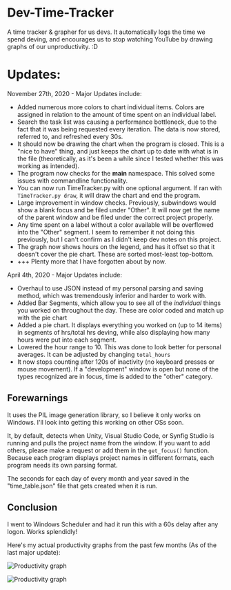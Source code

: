 # Dev-Time-Tracker
A time tracker &amp; grapher for us devs. It automatically logs the time we spend deving, and encourages us to stop watching YouTube by drawing graphs of our unproductivity. :D

# Updates:

November 27th, 2020 - Major Updates include:
- Added numerous more colors to chart individual items. Colors are assigned in relation to the amount of time spent on an individual label.
- Search the task list was causing a performance bottleneck, due to the fact that it was being requested every iteration. The data is now stored, referred to, and refreshed every 30s.
- It should now be drawing the chart when the program is closed. This is a "nice to have" thing, and just keeps the chart up to date with what is in the file (theoretically, as it's been a while since I tested whether this was working as intended).
- The program now checks for the __main__ namespace. This solved some issues with commandline functionality.
- You can now run TimeTracker.py with one optional argument. If ran with `TimeTracker.py draw`, it will draw the chart and end the program.
- Large improvement in window checks. Previously, subwindows would show a blank focus and be filed under "Other". It will now get the name of the parent window and be filed under the correct project properly.
- Any time spent on a label without a color available will be overflowed into the "Other" segment. I seem to remember it not doing this previously, but I can't confirm as I didn't keep dev notes on this project.
- The graph now shows hours on the legend, and has it offset so that it doesn't cover the pie chart. These are sorted most-least top-bottom.
- +++ Plenty more that I have forgotten about by now.


April 4th, 2020 - Major Updates include:
- Overhaul to use JSON instead of my personal parsing and saving method, which was tremendously inferior and harder to work with.
- Added Bar Segments, which allow you to see all of the *individual* things you worked on throughout the day. These are color coded and match up with the pie chart
- Added a pie chart. It displays everything you worked on (up to 14 items) in segments of hrs/total hrs deving, while also displaying how many hours were put into each segment.
- Lowered the hour range to 10. This was done to look better for personal averages. It can be adjusted by changing `total_hours`
- It now stops counting after 120s of inactivity (no keyboard presses or mouse movement). If a "development" window is open but none of the types recognized are in focus, time is added to the "other" category. 

## Forewarnings
It uses the PIL image generation library, so I believe it only works on Windows. I'll look into getting this working on other OSs soon.

It, by default, detects when Unity, Visual Studio Code, or Synfig Studio is running and pulls the project name from the window. If you want to add others, please make a request or add them in the `get_focus()` function. Because each program displays project names in different formats, each program needs its own parsing format.

The seconds for each day of every month and year saved in the "time_table.json" file that gets created when it is run.

## Conclusion
I went to Windows Scheduler and had it run this with a 60s delay after any logon. Works splendidly!

Here's my actual productivity graphs from the past few months (As of the last major update):

![Productivity graph](https://i.imgur.com/SelXfVi.png)

![Productivity graph](https://i.imgur.com/uq1mSvK.png)
